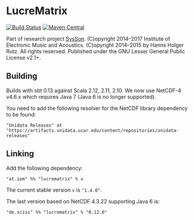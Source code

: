 # LucreMatrix

[![Build Status](https://travis-ci.org/iem-projects/LucreMatrix.svg?branch=master)](https://travis-ci.org/iem-projects/LucreMatrix)
[![Maven Central](https://maven-badges.herokuapp.com/maven-central/de.sciss/lucrematrix_2.11/badge.svg)](https://maven-badges.herokuapp.com/maven-central/de.sciss/lucrematrix_2.11)

Part of research project [SysSon](http://sysson.kug.ac.at/). (C)opyright 2014&ndash;2017 Institute of Electronic Music and Acoustics. (C)opyright 2014&ndash;2015 by Hanns Holger Rutz. All rights reserved. Published under the GNU Lesser General Public License v2.1+.

## Building

Builds with sbt 0.13 against Scala 2.12, 2.11, 2.10. We now use NetCDF-4 v4.6.x which requires Java 7 (Java 6 is no longer supported).

You need to add the following resolver for the NetCDF library dependency to be found:

    "Unidata Releases" at "https://artifacts.unidata.ucar.edu/content/repositories/unidata-releases"

## Linking

Add the following dependency:

    "at.iem" %% "lucrematrix" % v

The current stable version `v` is `"1.4.0"`.

The last version based on NetCDF 4.3.22 supporting Java 6 is:

    "de.sciss" %% "lucrematrix" % "0.12.0"
